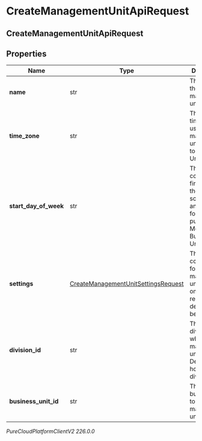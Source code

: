 # CreateManagementUnitApiRequest

## CreateManagementUnitApiRequest

## Properties

|Name | Type | Description | Notes|
|------------ | ------------- | ------------- | -------------|
| **name** | str | The name of the management unit | |
| **time_zone** | str | The default time zone to use for this management unit.  Moving to Business Unit | [optional] |
| **start_day_of_week** | str | The configured first day of the week for scheduling and forecasting purposes. Moving to Business Unit | [optional] |
| **settings** | [CreateManagementUnitSettingsRequest](CreateManagementUnitSettingsRequest) | The configuration for the management unit.  If omitted, reasonable defaults will be assigned | [optional] |
| **division_id** | str | The id of the division to which this management unit belongs.  Defaults to home division ID | [optional] |
| **business_unit_id** | str | The id of the business unit to which this management unit belongs | |



_PureCloudPlatformClientV2 226.0.0_
